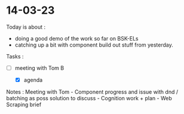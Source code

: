 # 14-03-23

Today is about :
- doing a good demo of the work so far on BSK-ELs
- catching up a bit with component build out stuff from yesterday.

Tasks :
- [ ] meeting with Tom B
  - [x] agenda




Notes :
Meeting with Tom
    - Component progress and issue with dnd / batching as poss solution to discuss
    - Cognition work + plan
    - Web Scraping brief